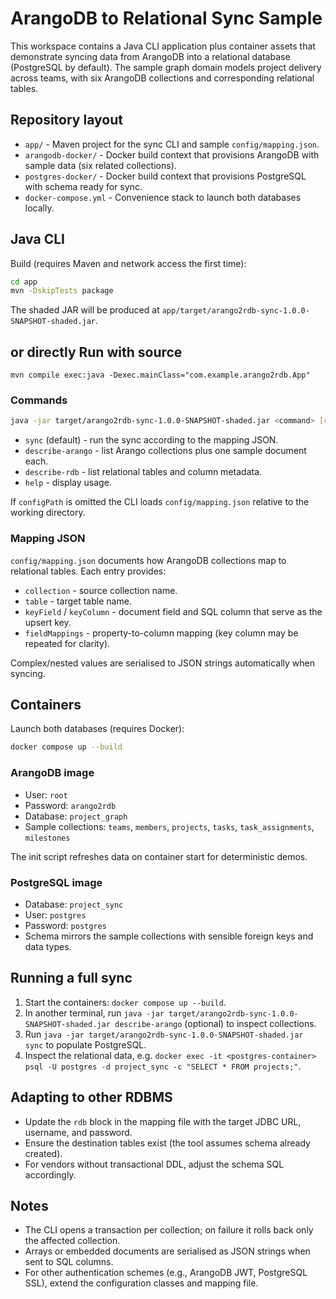 ﻿# ArangoDB to Relational Sync Sample

This workspace contains a Java CLI application plus container assets that demonstrate syncing data from ArangoDB into a relational database (PostgreSQL by default). The sample graph domain models project delivery across teams, with six ArangoDB collections and corresponding relational tables.

## Repository layout

- `app/` - Maven project for the sync CLI and sample `config/mapping.json`.
- `arangodb-docker/` - Docker build context that provisions ArangoDB with sample data (six related collections).
- `postgres-docker/` - Docker build context that provisions PostgreSQL with schema ready for sync.
- `docker-compose.yml` - Convenience stack to launch both databases locally.

## Java CLI

Build (requires Maven and network access the first time):

```bash
cd app
mvn -DskipTests package
```

The shaded JAR will be produced at `app/target/arango2rdb-sync-1.0.0-SNAPSHOT-shaded.jar`.

## or directly Run with source
```
mvn compile exec:java -Dexec.mainClass="com.example.arango2rdb.App"
```

### Commands

```bash
java -jar target/arango2rdb-sync-1.0.0-SNAPSHOT-shaded.jar <command> [configPath]
```

- `sync` (default) - run the sync according to the mapping JSON.
- `describe-arango` - list Arango collections plus one sample document each.
- `describe-rdb` - list relational tables and column metadata.
- `help` - display usage.

If `configPath` is omitted the CLI loads `config/mapping.json` relative to the working directory.

### Mapping JSON

`config/mapping.json` documents how ArangoDB collections map to relational tables. Each entry provides:

- `collection` - source collection name.
- `table` - target table name.
- `keyField` / `keyColumn` - document field and SQL column that serve as the upsert key.
- `fieldMappings` - property-to-column mapping (key column may be repeated for clarity).

Complex/nested values are serialised to JSON strings automatically when syncing.

## Containers

Launch both databases (requires Docker):

```bash
docker compose up --build
```

### ArangoDB image

- User: `root`
- Password: `arango2rdb`
- Database: `project_graph`
- Sample collections: `teams`, `members`, `projects`, `tasks`, `task_assignments`, `milestones`

The init script refreshes data on container start for deterministic demos.

### PostgreSQL image

- Database: `project_sync`
- User: `postgres`
- Password: `postgres`
- Schema mirrors the sample collections with sensible foreign keys and data types.

## Running a full sync

1. Start the containers: `docker compose up --build`.
2. In another terminal, run `java -jar target/arango2rdb-sync-1.0.0-SNAPSHOT-shaded.jar describe-arango` (optional) to inspect collections.
3. Run `java -jar target/arango2rdb-sync-1.0.0-SNAPSHOT-shaded.jar sync` to populate PostgreSQL.
4. Inspect the relational data, e.g. `docker exec -it <postgres-container> psql -U postgres -d project_sync -c "SELECT * FROM projects;"`.

## Adapting to other RDBMS

- Update the `rdb` block in the mapping file with the target JDBC URL, username, and password.
- Ensure the destination tables exist (the tool assumes schema already created).
- For vendors without transactional DDL, adjust the schema SQL accordingly.

## Notes

- The CLI opens a transaction per collection; on failure it rolls back only the affected collection.
- Arrays or embedded documents are serialised as JSON strings when sent to SQL columns.
- For other authentication schemes (e.g., ArangoDB JWT, PostgreSQL SSL), extend the configuration classes and mapping file.
